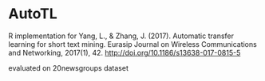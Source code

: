 # AutoTL
R implementation for
Yang, L., & Zhang, J. (2017). Automatic transfer learning for short text mining. Eurasip Journal on Wireless Communications and Networking, 2017(1), 42. http://doi.org/10.1186/s13638-017-0815-5

evaluated on 20newsgroups dataset